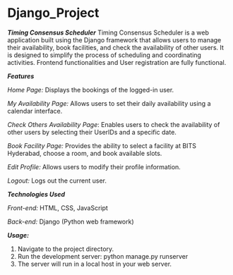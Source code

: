# Django_Project

_**Timing Consensus Scheduler**_
Timing Consensus Scheduler is a web application built using the Django framework that allows users to manage their availability, book facilities, and check the availability of other users. 
It is designed to simplify the process of scheduling and coordinating activities. Frontend functionalities and User registration are fully functional.

_**Features**_

_Home Page:_ Displays the bookings of the logged-in user.

_My Availability Page:_ Allows users to set their daily availability using a calendar interface.

_Check Others Availability Page_: Enables users to check the availability of other users by selecting their UserIDs and a specific date.

_Book Facility Page:_ Provides the ability to select a facility at BITS Hyderabad, choose a room, and book available slots.

_Edit Profile:_ Allows users to modify their profile information.

_Logout:_ Logs out the current user.

_**Technologies Used**_

_Front-end:_
HTML, CSS, JavaScript

_Back-end:_
Django (Python web framework)

_**Usage:**_
1. Navigate to the project directory.
2. Run the development server: python manage.py runserver
3. The server will run in a local host in your web server.
